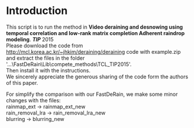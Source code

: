 # Introduction
This script is to run the method in **Video deraining and desnowing using temporal correlation and low-rank matrix completion Adherent raindrop
modeling**. ***TIP*** 2015 \
Please download the code from http://mcl.korea.ac.kr/~jhkim/deraining/deraining code with example.zip\
and extract the files in the folder '...\FastDeRain\Lib\compete_methods\TCL_TIP2015'.\
Then install it with the instructions. \
We sincerely appreciate the generous sharing of the code form the authors of this paper.

For simplify the comparison with our FastDeRain, we make some minor changes with the files:\
rainmap_ext       -> rainmap_ext_new\
rain_removal_lra  -> rain_removal_lra_new\
blurring          -> blurring_new
